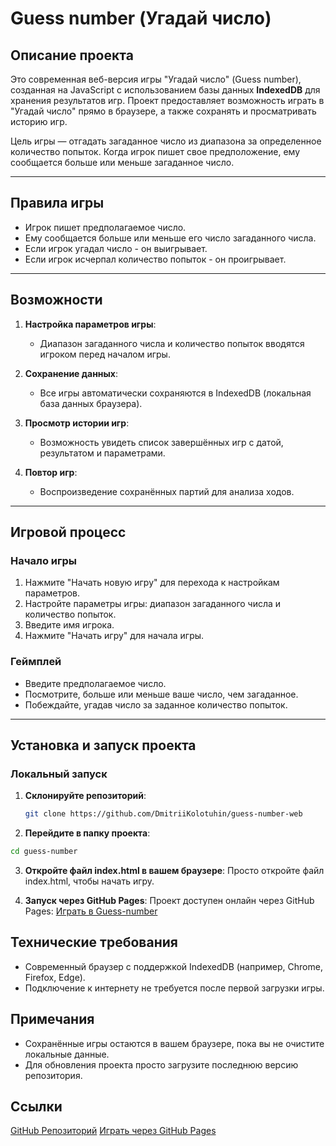 # Guess number (Угадай число)

## Описание проекта

Это современная веб-версия игры "Угадай число" (Guess number), созданная на JavaScript с использованием базы данных **IndexedDB** для хранения результатов игр. Проект предоставляет возможность играть в "Угадай число" прямо в браузере, а также сохранять и просматривать историю игр.

Цель игры — отгадать загаданное число из диапазона за определенное количество попыток. Когда игрок пишет свое предположение, ему сообщается больше или меньше загаданное число.

---

## Правила игры

- Игрок пишет предполагаемое число.
- Ему сообщается больше или меньше его число загаданного числа.
- Если игрок угадал число - он выигрывает.
- Если игрок исчерпал количество попыток - он проигрывает.

---

## Возможности

1. **Настройка параметров игры**:  
   - Диапазон загаданного числа и количество попыток вводятся игроком перед началом игры.

2. **Сохранение данных**:  
   - Все игры автоматически сохраняются в IndexedDB (локальная база данных браузера).

3. **Просмотр истории игр**:  
   - Возможность увидеть список завершённых игр с датой, результатом и параметрами.

4. **Повтор игр**:  
   - Воспроизведение сохранённых партий для анализа ходов.

---

## Игровой процесс

### Начало игры

1. Нажмите "Начать новую игру" для перехода к настройкам параметров.
2. Настройте параметры игры: диапазон загаданного числа и количество попыток.
3. Введите имя игрока.
4. Нажмите "Начать игру" для начала игры.

### Геймплей

- Введите предполагаемое число.
- Посмотрите, больше или меньше ваше число, чем загаданное.
- Побеждайте, угадав число за заданное количество попыток.

---

## Установка и запуск проекта

### Локальный запуск

1. **Склонируйте репозиторий**:
   ```bash
   git clone https://github.com/DmitriiKolotuhin/guess-number-web
   
2. **Перейдите в папку проекта**:

```bash
cd guess-number
```
3. **Откройте файл index.html в вашем браузере**: 
    Просто откройте файл index.html, чтобы начать игру.

4. **Запуск через GitHub Pages**:
Проект доступен онлайн через GitHub Pages:
[Играть в Guess-number](https://dmitriikolotuhin.github.io/guess-number-web/)

## Технические требования
- Современный браузер с поддержкой IndexedDB (например, Chrome, Firefox, Edge).
- Подключение к интернету не требуется после первой загрузки игры.
## Примечания
- Сохранённые игры остаются в вашем браузере, пока вы не очистите локальные данные.
- Для обновления проекта просто загрузите последнюю версию репозитория.
## Ссылки
[GitHub Репозиторий](https://github.com/DmitriiKolotuhin/guess-number-web)
[Играть через GitHub Pages](https://dmitriikolotuhin.github.io/guess-number-web/)
